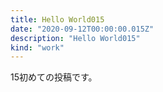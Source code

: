 ```yaml
---
title: Hello World015
date: "2020-09-12T00:00:00.015Z"
description: "Hello World015"
kind: "work"
---
```


15初めての投稿です。